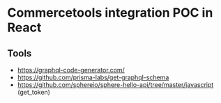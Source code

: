 # Commercetools integration POC in React

## Tools
+ https://graphql-code-generator.com/
+ https://github.com/prisma-labs/get-graphql-schema
+ https://github.com/sphereio/sphere-hello-api/tree/master/javascript (get_token)

